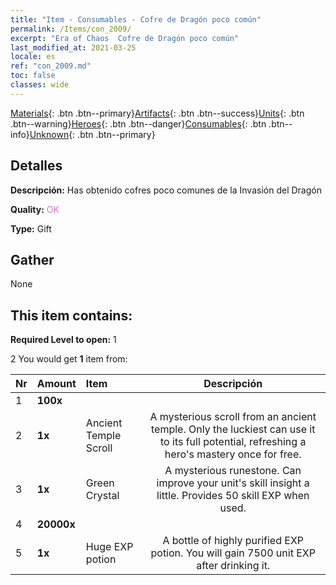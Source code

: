 ```yaml
---
title: "Item - Consumables - Cofre de Dragón poco común"
permalink: /Items/con_2009/
excerpt: "Era of Chaos  Cofre de Dragón poco común"
last_modified_at: 2021-03-25
locale: es
ref: "con_2009.md"
toc: false
classes: wide
---
```

 [Materials](/es/Items/){: .btn .btn--primary}[Artifacts](/es/Items/Artifacts/){: .btn .btn--success}[Units](/es/Items/Units/){: .btn .btn--warning}[Heroes](/es/Items/Heroes/){: .btn .btn--danger}[Consumables](/es/Items/Consumables/){: .btn .btn--info}[Unknown](/es/Items/Unknown/){: .btn .btn--primary}

## Detalles
 **Descripción:** Has obtenido  cofres poco comunes de la Invasión del Dragón

 **Quality:** <span style="color: #DA70D6">OK</span>

 **Type:** Gift

## Gather

  None

## This item contains:

 **Required Level to open:** 1

 2 You would get **1** item  from:

  | Nr | Amount |     Item    | Descripción |
  |:---|:-------|:------------|:-----------:|
  | 1 |  **100x** | <i class="fas fa-gem"/> |  | 
  | 2 |  **1x** | Ancient Temple Scroll | A mysterious scroll from an ancient temple. Only the luckiest can use it to its full potential, refreshing a hero's mastery once for free.  | 
  | 3 |  **1x** | Green Crystal | A mysterious runestone. Can improve your unit's skill insight a little. Provides 50 skill EXP when used.  | 
  | 4 |  **20000x** | <i class="fas fa-coins"/> |  | 
  | 5 |  **1x** | Huge EXP potion | A bottle of highly purified EXP potion. You will gain 7500 unit EXP after drinking it.  | 
